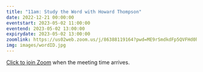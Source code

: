 ```yaml
---
title: "11am: Study the Word with Howard Thompson"
date: 2022-12-21 00:00:00
eventstart: 2023-05-02 11:00:00
eventend: 2023-05-02 13:00:00
expirydate: 2023-05-02 13:00:00
zoomlink: https://us02web.zoom.us/j/86388119164?pwd=ME9rSmdkdFp5QVFHd0hIbDZmNXhRQT09
img: images/wordID.jpg
---
```


[Click to join Zoom](https://us02web.zoom.us/j/86388119164?pwd=ME9rSmdkdFp5QVFHd0hIbDZmNXhRQT09) when the meeting time arrives.